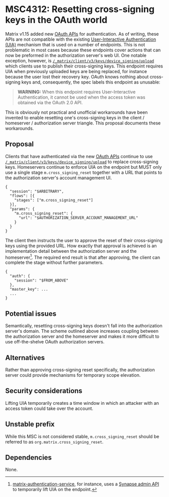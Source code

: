 # MSC4312: Resetting cross-signing keys in the OAuth world

Matrix v1.15 added new [OAuth APIs] for authentication. As of writing, these APIs are not compatible
with the existing [User-Interactive Authentication (UIA)] mechanism that is used on a number of
endpoints. This is not problematic in most cases because these endpoints cover actions that can now
be preformed in the authorization server's web UI. One notable exception, however, is
[`/_matrix/client/v3/keys/device_signing/upload`] which clients use to publish their cross-signing
keys. This endpoint requires UIA when previously uploaded keys are being replaced, for instance
because the user lost their recovery key. OAuth knows nothing about cross-signing keys and,
consequently, the spec labels this endpoint as unusable:

> **WARNING:** When this endpoint requires User-Interactive Authentication, it cannot be used when
> the access token was obtained via the OAuth 2.0 API.

This is obviously not practical and unofficial workarounds have been invented to enable resetting
one's cross-signing keys in the client / homeserver / authorization server triangle. This proposal
documents these workarounds.

## Proposal

Clients that have authenticated via the new [OAuth APIs] continue to use
[`/_matrix/client/v3/keys/device_signing/upload`] to replace cross-signing keys. Homeservers
continue to enforce UIA on the endpoint but MUST only use a single stage `m.cross_signing_reset`
together with a URL that points to the authorization server's account management UI.

``` json5
{
  "session": "$ARBITRARY",
  "flows": [{
    "stages": ["m.cross_signing_reset"]
  }],
  "params": {
    "m.cross_signing_reset": {
      "url": "$AUTHORIZATION_SERVER_ACCOUNT_MANAGEMENT_URL"
    }
  }
}
```

The client then instructs the user to approve the reset of their cross-signing keys using the
provided URL. How exactly that approval is achieved is an implementation detail between the
authorization server and the homeserver[^1]. The required end result is that after approving, the
client can complete the stage without further parameters.

``` json5
{
  "auth": {
    "session": "$FROM_ABOVE"
  },
  "master_key": ...
  ...
}
```

## Potential issues

Semantically, resetting cross-signing keys doesn't fall into the authorization server's domain. The
scheme outlined above increases coupling between the authorization server and the homeserver and
makes it more difficult to use off-the-shelve OAuth authorization servers.

## Alternatives

Rather than approving cross-signing reset specifically, the authorization server could provide
mechanisms for temporary scope elevation.

## Security considerations

Lifting UIA temporarily creates a time window in which an attacker with an access token could take
over the account.

## Unstable prefix

While this MSC is not considered stable, `m.cross_signing_reset` should be referred to as
`org.matrix.cross_signing_reset`.

## Dependencies

None.

[^1]: [matrix-authentication-service], for instance, uses a [Synapse admin API] to temporarily lift
    UIA on the endpoint.

  [OAuth APIs]: https://spec.matrix.org/v1.15/client-server-api/#oauth-20-api
  [User-Interactive Authentication (UIA)]: https://spec.matrix.org/v1.15/client-server-api/#user-interactive-authentication-api
  [`/_matrix/client/v3/keys/device_signing/upload`]: https://spec.matrix.org/v1.15/client-server-api/#post_matrixclientv3keysdevice_signingupload
  [matrix-authentication-service]: https://github.com/element-hq/matrix-authentication-service
  [Synapse admin API]: https://element-hq.github.io/synapse/latest/admin_api/user_admin_api.html#allow-replacing-master-cross-signing-key-without-user-interactive-auth
